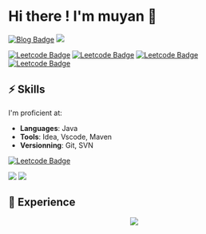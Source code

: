 
# Hi there ! I'm muyan 🦊

[![Blog Badge](https://img.shields.io/badge/blog-慕言手记-blue)](https://muyanshouji.github.io/)  <img src="https://visitor-badge.glitch.me/badge?page_id=muyanshouji" />


[![Leetcode Badge](https://leetcode-badge.haozibi.dev/v1cn/mr-j001.svg)](https://leetcode.cn/u/mr-j001)
[![Leetcode Badge](https://leetcode-badge.haozibi.dev/v1cn/accepted-rate/mr-j001.svg)](https://leetcode.cn/u/mr-j001)
[![Leetcode Badge](https://leetcode-badge.haozibi.dev/v1cn/solved/mr-j001.svg)](https://leetcode.cn/u/mr-j001)
[![Leetcode Badge](https://leetcode-badge.haozibi.dev/v1cn/ranking/mr-j001.svg)](https://leetcode.cn/u/mr-j001)





## ⚡️ Skills

I'm proficient at:

- **Languages**: Java
- **Tools**: Idea, Vscode, Maven
- **Versionning**: Git, SVN


[![Leetcode Badge](https://leetcode-badge.haozibi.dev/v1cn/chart/solved/mr-j001.svg?day=30)](https://leetcode.cn/u/mr-j001)

 
![](https://github-readme-stats.vercel.app/api/top-langs/?username=muyanshouji&show_icons=true&hide_border=true)
![](https://github-readme-stats.vercel.app/api?username=muyanshouji&show_icons=true&hide_border=true)

## 💼 Experience




<div align="center"> <img src="https://activity-graph.herokuapp.com/graph?username=muyanshouji&theme=vue" /> </div>
